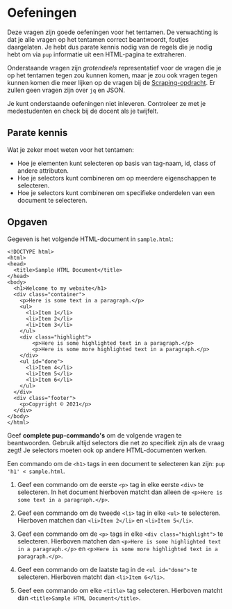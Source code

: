 # Oefeningen

Deze vragen zijn goede oefeningen voor het tentamen. De verwachting is dat je alle vragen op het tentamen correct beantwoordt, foutjes daargelaten. Je hebt dus parate kennis nodig van de regels die je nodig hebt om via `pup` informatie uit een HTML-pagina te extraheren.

Onderstaande vragen zijn *grotendeels* representatief voor de vragen die je op het tentamen tegen zou kunnen komen, maar je zou ook vragen tegen kunnen komen die meer lijken op de vragen bij de [Scraping-opdracht](/tools/scraping). Er zullen geen vragen zijn over `jq` en JSON.

Je kunt onderstaande oefeningen niet inleveren. Controleer ze met je medestudenten en check bij de docent als je twijfelt.


## Parate kennis

Wat je zeker moet weten voor het tentamen:

- Hoe je elementen kunt selecteren op basis van tag-naam, id, class of andere attributen.
- Hoe je selectors kunt combineren om op meerdere eigenschappen te selecteren.
- Hoe je selectors kunt combineren om specifieke onderdelen van een document te selecteren.


## Opgaven

Gegeven is het volgende HTML-document in `sample.html`:

    <!DOCTYPE html>
    <html>
    <head>
      <title>Sample HTML Document</title>
    </head>
    <body>
      <h1>Welcome to my website</h1>
      <div class="container">
        <p>Here is some text in a paragraph.</p>
        <ul>
          <li>Item 1</li>
          <li>Item 2</li>
          <li>Item 3</li>
        </ul>
        <div class="highlight">
            <p>Here is some highlighted text in a paragraph.</p>
            <p>Here is some more highlighted text in a paragraph.</p>
        </div>
        <ul id="done">
          <li>Item 4</li>
          <li>Item 5</li>
          <li>Item 6</li>
        </ul>
      </div>
      <div class="footer">
        <p>Copyright © 2021</p>
      </div>
    </body>
    </html>

Geef **complete pup-commando's** om de volgende vragen te beantwoorden. Gebruik altijd selectors die net zo specifiek zijn als de vraag zegt! Je selectors moeten ook op andere HTML-documenten werken.

Een commando om de `<h1>` tags in een document te selecteren kan zijn: `pup 'h1' < sample.html`.

1. Geef een commando om de eerste `<p>` tag in elke eerste `<div>` te selecteren. In het document hierboven matcht dan alleen de `<p>Here is some text in a paragraph.</p>`.

2. Geef een commando om de tweede `<li>` tag in elke `<ul>` te selecteren. Hierboven matchen dan `<li>Item 2</li>` en `<li>Item 5</li>`.

3. Geef een commando om de `<p>` tags in elke `<div class="highlight">` te selecteren. Hierboven matchen dan `<p>Here is some highlighted text in a paragraph.</p>` en `<p>Here is some more highlighted text in a paragraph.</p>`.

4. Geef een commando om de laatste tag in de `<ul id="done">` te selecteren. Hierboven matcht dan `<li>Item 6</li>`.

5. Geef een commando om elke `<title>` tag selecteren. Hierboven matcht dan `<title>Sample HTML Document</title>`.
